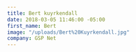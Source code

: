 ```yaml
---
title: Bert kuyrkendall
date: 2018-03-05 11:46:00 -05:00
first_name: Bert
image: "/uploads/Bert%20Kuyrkendall.jpg"
company: GSP Net
---
```


